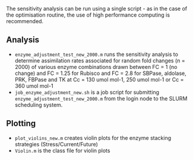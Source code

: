 The sensitivity analysis can be run using a single script - as in the case of the optimisation routine, the use of high performance computing is recommended.

## Analysis
- `enzyme_adjustment_test_new_2000.m` runs the sensitivity analysis to determine assimilation rates associated for random fold changes (n = 2000) of various enzyme combinations drawn between FC = 1 (no change) and FC = 1.25 for Rubisco and FC = 2.8 for SBPase, aldolase, PRK, FBPase and TK at Cc = 130 umol mol-1, 250 umol mol-1 or Cc = 360 umol mol-1
- `job_enzyme_adjustment_new.sh` is a job script for submitting `enzyme_adjustment_test_new_2000.m` from the login node to the SLURM scheduling system. 

## Plotting
- `plot_violins_new.m` creates violin plots for the enzyme stacking strategies (Stress/Current/Future)
- `Violin.m` is the class file for violin plots
